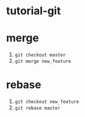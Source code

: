 # tutorial-git

# merge
1. ``git checkout master``
2. ``git merge new_feature``

# rebase
1. ``git checkout new_feature``
2. ``git rebase master``
